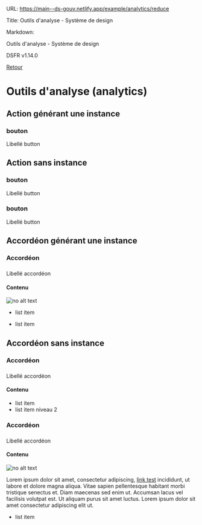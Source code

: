 URL:
https://main--ds-gouv.netlify.app/example/analytics/reduce

Title:
Outils d'analyse - Système de design

Markdown:


Outils d'analyse - Système de design


DSFR v1.14.0


[Retour](../)


# Outils d'analyse (analytics)


## Action générant une instance


### bouton


Libellé button


## Action sans instance


### bouton


Libellé button


### bouton


Libellé button


## Accordéon générant une instance


### Accordéon


###
Libellé accordéon


#### Contenu

![no alt text](../../../example/img/placeholder.16x9.png)


- list item

- list item


## Accordéon sans instance


### Accordéon


###
Libellé accordéon


#### Contenu


- list item
- list item niveau 2


### Accordéon


###
Libellé accordéon


#### Contenu

![no alt text](../../../example/img/placeholder.16x9.png)


Lorem ipsum dolor sit amet, consectetur adipiscing, [link test](https://www.systeme-de-design.gouv.fr/) incididunt, ut labore et dolore magna aliqua. Vitae sapien pellentesque habitant morbi tristique senectus et. Diam maecenas sed enim ut. Accumsan lacus vel facilisis volutpat est. Ut aliquam purus sit amet luctus. Lorem ipsum dolor sit amet consectetur adipiscing elit ut.

- list item